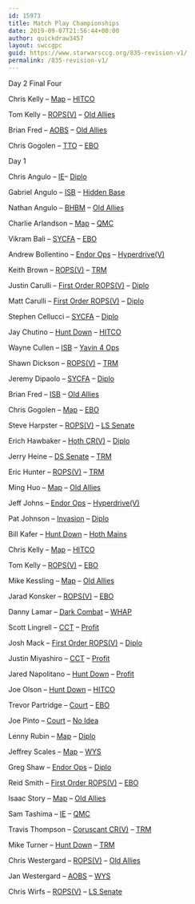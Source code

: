 ```yaml
---
id: 15973
title: Match Play Championships
date: 2019-09-07T21:56:44+00:00
author: quickdraw3457
layout: swccgpc
guid: https://www.starwarsccg.org/835-revision-v1/
permalink: /835-revision-v1/
---
```

Day 2 Final Four

Chris Kelly – <a rel="noreferrer noopener" aria-label="Map (opens in a new tab)" href="https://www.starwarsccg.org/2019-mpc-day-2-chris-kelly-ds-map/" target="_blank">Map</a> – <a href="https://www.starwarsccg.org/2019-mpc-day-2-chris-kelly-ls-hitco/" target="_blank" rel="noreferrer noopener" aria-label="HITCO (opens in a new tab)">HITCO</a> 

Tom Kelly – <a href="https://www.starwarsccg.org/2019-mpc-day-2-tom-kelly-ds-rops/" target="_blank" rel="noreferrer noopener" aria-label="ROPS(V) (opens in a new tab)">ROPS(V)</a> – <a rel="noreferrer noopener" aria-label="Old Allies (opens in a new tab)" href="https://www.starwarsccg.org/2019-mpc-day-2-tom-kelly-ls-old-allies/" target="_blank">Old Allies</a> 

Brian Fred – <a href="https://www.starwarsccg.org/2019-mpc-day-2-brian-fred-ds-aobs/" target="_blank" rel="noreferrer noopener" aria-label="AOBS (opens in a new tab)">AOBS</a> – <a rel="noreferrer noopener" aria-label="Old Allies (opens in a new tab)" href="https://www.starwarsccg.org/2019-mpc-day-2-brian-fred-ls-old-allies/" target="_blank">Old Allies</a> 

Chris Gogolen – <a href="https://www.starwarsccg.org/2019-mpc-day-2-chris-gogolen-ds-tto/" target="_blank" rel="noreferrer noopener" aria-label="TTO (opens in a new tab)">TTO</a> – <a rel="noreferrer noopener" aria-label="EBO (opens in a new tab)" href="https://www.starwarsccg.org/2019-mpc-day-2-chris-gogolen-ls-ebo/" target="_blank">EBO</a>

Day 1

Chris Angulo – <a href="https://www.starwarsccg.org/2019-mpc-day-1-chris-angulo-ds-ie/" target="_blank" rel="noreferrer noopener" aria-label=" (opens in a new tab)">IE</a>– <a rel="noreferrer noopener" aria-label=" (opens in a new tab)" href="https://www.starwarsccg.org/2019-mpc-day-1-chris-angulo-ls-diplo/" target="_blank">Diplo</a>

Gabriel Angulo – <a href="https://www.starwarsccg.org/2019-mpc-day-1-gabriel-angulo-ds-isb/" target="_blank" rel="noreferrer noopener" aria-label=" (opens in a new tab)">ISB</a> – <a rel="noreferrer noopener" aria-label=" (opens in a new tab)" href="https://www.starwarsccg.org/2019-mpc-day-1-gabriel-angulo-ls-hb-mon-cals/" target="_blank">Hidden Base</a>

Nathan Angulo – <a href="https://www.starwarsccg.org/2019-mpc-day-1-nathan-angulo-ds-bhbm/" target="_blank" rel="noreferrer noopener" aria-label=" (opens in a new tab)">BHBM</a> – <a rel="noreferrer noopener" aria-label=" (opens in a new tab)" href="https://www.starwarsccg.org/2019-mpc-day-1-nathan-angulo-ls-old-allies/" target="_blank">Old Allies</a>

Charlie Arlandson – [Map](https://www.starwarsccg.org/2019-mpc-day-1-charlie-arlandson-ds-map-2/) – [QMC](https://www.starwarsccg.org/2019-mpc-day-1-charlie-anderson-ls-qmc/)

Vikram Bali – <a href="https://www.starwarsccg.org/2019-mpc-day-1-vikram-bali-ds-sycfa/" target="_blank" rel="noreferrer noopener" aria-label="SYCFA (opens in a new tab)">SYCFA</a> – [EBO](https://www.starwarsccg.org/2019-mpc-day-1-vikram-bali-ls-ebo/)

Andrew Bollentino – <a href="https://www.starwarsccg.org/2019-mpc-day-1-andrew-bollentino-ds-endor-ops/" target="_blank" rel="noreferrer noopener" aria-label="Endor Ops (opens in a new tab)">Endor Ops</a> – <a rel="noreferrer noopener" aria-label="Hyperdrive(V) (opens in a new tab)" href="https://www.starwarsccg.org/2019-mpc-day-1-andrew-bollentino-ls-hyperdrive-v/" target="_blank">Hyperdrive(V)</a>

Keith Brown – <a href="https://www.starwarsccg.org/2019-mpc-day-1-keith-brown-ds-ropsv/" target="_blank" rel="noreferrer noopener" aria-label="ROPS(V) (opens in a new tab)">ROPS(V)</a> – <a rel="noreferrer noopener" aria-label="TRM (opens in a new tab)" href="https://www.starwarsccg.org/2019-mpc-day-1-keith-brown-ls-trm/" target="_blank">TRM</a>

Justin Carulli – <a href="https://www.starwarsccg.org/2019-mpc-day-1-justin-carulli-ds-first-order-ropsv/" target="_blank" rel="noreferrer noopener" aria-label="First Order ROPS(V) (opens in a new tab)">First Order ROPS(V)</a> – <a rel="noreferrer noopener" aria-label="Diplo (opens in a new tab)" href="https://www.starwarsccg.org/2019-mpc-day-1-justin-carulli-ls-diplo/" target="_blank">Diplo</a>

Matt Carulli – <a href="https://www.starwarsccg.org/2019-mpc-day-1-matt-carulli-ds-first-order-ropsv/" target="_blank" rel="noreferrer noopener" aria-label="First Order ROPS(V) (opens in a new tab)">First Order ROPS(V)</a> – <a rel="noreferrer noopener" aria-label="Diplo (opens in a new tab)" href="https://www.starwarsccg.org/2019-mpc-day-1-matt-carulli-ls-diplo/" target="_blank">Diplo</a>

Stephen Cellucci – <a href="https://www.starwarsccg.org/2019-mpc-day-1-stephen-cellucci-ds-sycfa/" target="_blank" rel="noreferrer noopener" aria-label="SYCFA (opens in a new tab)">SYCFA</a> – <a rel="noreferrer noopener" aria-label="Diplo (opens in a new tab)" href="https://www.starwarsccg.org/2019-mpc-day-1-stephen-cellucci-ls-diplo/" target="_blank">Diplo</a>

Jay Chutino – <a href="https://www.starwarsccg.org/2019-mpc-day-1-jay-chutino-ds-hunt-down/" target="_blank" rel="noreferrer noopener" aria-label="Hunt Down (opens in a new tab)">Hunt Down</a> – <a rel="noreferrer noopener" aria-label="HITCO (opens in a new tab)" href="https://www.starwarsccg.org/2019-mpc-day-1-jay-chutino-day-1-ls-hitco/" target="_blank">HITCO</a>

Wayne Cullen – <a href="https://www.starwarsccg.org/2019-mpc-day-1-wayne-cullen-ds-isb/" target="_blank" rel="noreferrer noopener" aria-label="ISB (opens in a new tab)">ISB</a> – <a rel="noreferrer noopener" aria-label="Yavin 4 Ops (opens in a new tab)" href="https://www.starwarsccg.org/2019-mpc-day-1-wayne-cullen-ls-yavin-4-ops/" target="_blank">Yavin 4 Ops</a>

Shawn Dickson – <a href="https://www.starwarsccg.org/2019-mpc-day-1-shawn-dickson-ds-ropsv/" target="_blank" rel="noreferrer noopener" aria-label="ROPS(V) (opens in a new tab)">ROPS(V)</a> – <a rel="noreferrer noopener" aria-label="TRM (opens in a new tab)" href="https://www.starwarsccg.org/2019-mpc-day-1-shawn-dickson-ls-trm/" target="_blank">TRM</a>

Jeremy Dipaolo – <a href="https://www.starwarsccg.org/2019-mpc-day-1-jeremy-dipaolo-ds-sycfa/" target="_blank" rel="noreferrer noopener" aria-label="SYCFA (opens in a new tab)">SYCFA</a> – <a rel="noreferrer noopener" aria-label="Diplo (opens in a new tab)" href="https://www.starwarsccg.org/2019-mpc-day-1-jeremy-dipaolo-ls-diplo/" target="_blank">Diplo</a>

Brian Fred – <a rel="noreferrer noopener" aria-label="ISB (opens in a new tab)" href="https://www.starwarsccg.org/2019-mpc-day-1-brian-fred-ds-isb/" target="_blank">ISB</a> – <a href="https://www.starwarsccg.org/2019-mpc-day-1-brian-fred-ls-old-allies/" target="_blank" rel="noreferrer noopener" aria-label=" (opens in a new tab)">Old Allies</a>

Chris Gogolen – <a href="https://www.starwarsccg.org/2019-mpc-day-1-chris-gogolen-ds-map/" target="_blank" rel="noreferrer noopener" aria-label="Map (opens in a new tab)">Map</a> – <a rel="noreferrer noopener" aria-label="EBO (opens in a new tab)" href="https://www.starwarsccg.org/2019-mpc-day-1-chris-gogolen-ls-ebo/" target="_blank">EBO</a>

Steve Harpster – <a href="https://www.starwarsccg.org/2019-mpc-day-1-steve-harpster-ds-ropsv/" target="_blank" rel="noreferrer noopener" aria-label="ROPS(V) (opens in a new tab)">ROPS(V)</a> – <a rel="noreferrer noopener" aria-label="LS Senate (opens in a new tab)" href="https://www.starwarsccg.org/2019-mpc-day-1-steve-harpster-ls-senate/" target="_blank">LS Senate</a>

Erich Hawbaker – <a href="https://www.starwarsccg.org/2019-mpc-day-1-eric-hawbaker-ds-hoth-crv/" target="_blank" rel="noreferrer noopener" aria-label="Hoth CR(V) (opens in a new tab)">Hoth CR(V)</a> – <a rel="noreferrer noopener" aria-label="Diplo (opens in a new tab)" href="https://www.starwarsccg.org/2019-mpc-day-1-eric-hawbaker-ls-diplo/" target="_blank">Diplo</a>

Jerry Heine – <a href="https://www.starwarsccg.org/2019-mpc-day-1-jerry-heine-ds-senate/" target="_blank" rel="noreferrer noopener" aria-label="DS Senate (opens in a new tab)">DS Senate</a> – <a rel="noreferrer noopener" aria-label="TRM (opens in a new tab)" href="https://www.starwarsccg.org/2019-mpc-day-1-jerry-heine-ls-trm/" target="_blank">TRM</a>

Eric Hunter – <a href="https://www.starwarsccg.org/2019-mpc-day-1-eric-hunter-ds-ropsv/" target="_blank" rel="noreferrer noopener" aria-label="ROPS(V) (opens in a new tab)">ROPS(V)</a> – <a rel="noreferrer noopener" aria-label="TRM (opens in a new tab)" href="https://www.starwarsccg.org/2019-mpc-day-1-eric-hunter-ls-trm/" target="_blank">TRM</a>

Ming Huo – <a href="https://www.starwarsccg.org/2019-mpc-day-1-ming-huo-ds-map/" target="_blank" rel="noreferrer noopener" aria-label="Map (opens in a new tab)">Map</a> – <a rel="noreferrer noopener" aria-label="Old Allies (opens in a new tab)" href="https://www.starwarsccg.org/2019-mpc-day-1-ming-huo-ls-old-allies/" target="_blank">Old Allies</a>

Jeff Johns – <a href="https://www.starwarsccg.org/2019-mpc-day-1-jeffrey-johns-ds-endor-ops/" target="_blank" rel="noreferrer noopener" aria-label="Endor Ops (opens in a new tab)">Endor Ops</a> – <a rel="noreferrer noopener" aria-label="Hyperdrive(V) (opens in a new tab)" href="https://www.starwarsccg.org/2019-mpc-day-1-jeffrey-johns-ls-hyperdrive-v/" target="_blank">Hyperdrive(V)</a>

Pat Johnson – <a href="https://www.starwarsccg.org/2019-mpc-day-1-pat-johnson-ds-invasion/" target="_blank" rel="noreferrer noopener" aria-label="Invasion (opens in a new tab)">Invasion</a> – <a rel="noreferrer noopener" aria-label="Diplo (opens in a new tab)" href="https://www.starwarsccg.org/2019-mpc-day-1-pat-johnson-ls-diplo/" target="_blank">Diplo</a>

Bill Kafer – <a href="https://www.starwarsccg.org/2019-mpc-day-1-bill-kafer-ds-hunt-down/" target="_blank" rel="noreferrer noopener" aria-label="Hunt Down (opens in a new tab)">Hunt Down</a> – <a rel="noreferrer noopener" aria-label="Hoth Mains (opens in a new tab)" href="https://www.starwarsccg.org/2019-mpc-day-1-bill-kafer-ls-hoth-mains/" target="_blank">Hoth Mains</a>

Chris Kelly – <a href="https://www.starwarsccg.org/2019-mpc-day-1-chris-kelly-ds-map/" target="_blank" rel="noreferrer noopener" aria-label="Map (opens in a new tab)">Map</a> – <a rel="noreferrer noopener" aria-label="HITCO (opens in a new tab)" href="https://www.starwarsccg.org/2019-mpc-day-1-chris-kelly-ls-hitco/" target="_blank">HITCO</a>

Tom Kelly – <a href="https://www.starwarsccg.org/2019-mpc-day-1-tom-kelly-rops/" target="_blank" rel="noreferrer noopener" aria-label="ROPS(V) (opens in a new tab)">ROPS(V)</a> – <a rel="noreferrer noopener" aria-label="EBO (opens in a new tab)" href="https://www.starwarsccg.org/2019-mpc-day-1-tom-kelly-ls-ebo/" target="_blank">EBO</a>

Mike Kessling – <a href="https://www.starwarsccg.org/2019-mpc-day-1-mike-kessling-ds-map/" target="_blank" rel="noreferrer noopener" aria-label="Map (opens in a new tab)">Map</a> – <a rel="noreferrer noopener" aria-label="Old Allies (opens in a new tab)" href="https://www.starwarsccg.org/2019-mpc-day-1-mike-kessling-ls-old-allies/" target="_blank">Old Allies</a>

Jarad Konsker – <a href="https://www.starwarsccg.org/2019-mpc-day-1-jarad-konsker-ds-ropsv/" target="_blank" rel="noreferrer noopener" aria-label="ROPS(V) (opens in a new tab)">ROPS(V)</a> – <a rel="noreferrer noopener" aria-label="EBO (opens in a new tab)" href="https://www.starwarsccg.org/2019-mpc-day-1-jarad-konsker-ls-ebo/" target="_blank">EBO</a>

Danny Lamar – <a href="https://www.starwarsccg.org/2019-mpc-day-1-danny-lamar-ds-combat/" target="_blank" rel="noreferrer noopener" aria-label="Dark Combat (opens in a new tab)">Dark Combat</a> – <a rel="noreferrer noopener" aria-label="WHAP (opens in a new tab)" href="https://www.starwarsccg.org/2019-mpc-day-1-steven-lamar-ls-whap/" target="_blank">WHAP</a>

Scott Lingrell – <a href="https://www.starwarsccg.org/2019-mpc-day-1-scott-lingrell-ds-cct/" target="_blank" rel="noreferrer noopener" aria-label="CCT (opens in a new tab)">CCT</a> – <a rel="noreferrer noopener" aria-label="Profit (opens in a new tab)" href="https://www.starwarsccg.org/2019-mpc-day-1-scott-lingrell-ls-profit/" target="_blank">Profit</a>

Josh Mack – <a href="https://www.starwarsccg.org/2019-mpc-day-1-josh-mack-ds-first-order-ropsv/" target="_blank" rel="noreferrer noopener" aria-label="First Order ROPS(V) (opens in a new tab)">First Order ROPS(V)</a> – <a rel="noreferrer noopener" aria-label="Diplo (opens in a new tab)" href="https://www.starwarsccg.org/2019-mpc-day-1-josh-mack-ls-diplo/" target="_blank">Diplo</a>

Justin Miyashiro – <a href="https://www.starwarsccg.org/2019-mpc-day-1-justin-miyashiro-ds-cct/" target="_blank" rel="noreferrer noopener" aria-label="CCT (opens in a new tab)">CCT</a> – <a rel="noreferrer noopener" aria-label="Profit (opens in a new tab)" href="https://www.starwarsccg.org/2019-mpc-day-1-justin-miyashiro-ls-profit/" target="_blank">Profit</a>

Jared Napolitano – <a href="https://www.starwarsccg.org/2019-mpc-day-1-jared-napolitano-ds-hunt-down/" target="_blank" rel="noreferrer noopener" aria-label="Hunt Down (opens in a new tab)">Hunt Down</a> – <a rel="noreferrer noopener" aria-label="Profit (opens in a new tab)" href="https://www.starwarsccg.org/2019-mpc-day-1-jared-napolitano-ls-profit/" target="_blank">Profit</a>

Joe Olson – <a href="https://www.starwarsccg.org/2019-mpc-day-1-joe-olson-ds-hunt-down/" target="_blank" rel="noreferrer noopener" aria-label="Hunt Down (opens in a new tab)">Hunt Down</a> – <a rel="noreferrer noopener" aria-label="HITCO (opens in a new tab)" href="https://www.starwarsccg.org/2019-mpc-day-1-joe-olson-ls-hitco/" target="_blank">HITCO</a>

Trevor Partridge – <a href="https://www.starwarsccg.org/2019-mpc-day-1-trevor-partridge-ds-cotvg/" target="_blank" rel="noreferrer noopener" aria-label="Court (opens in a new tab)">Court</a> – <a rel="noreferrer noopener" aria-label="EBO (opens in a new tab)" href="https://www.starwarsccg.org/2019-mpc-day-1-trevor-partridge-ls-ebo/" target="_blank">EBO</a>

Joe Pinto – <a href="https://www.starwarsccg.org/2019-mpc-day-1-joe-pinto-ds-court/" target="_blank" rel="noreferrer noopener" aria-label="Court (opens in a new tab)">Court</a> – <a rel="noreferrer noopener" aria-label="No Idea (opens in a new tab)" href="https://www.starwarsccg.org/2019-mpc-day-1-joe-pinto-ls-no-idea/" target="_blank">No Idea</a>

Lenny Rubin – <a href="https://www.starwarsccg.org/2019-mpc-day-1-lenny-rubin-ds-map/" target="_blank" rel="noreferrer noopener" aria-label="Map (opens in a new tab)">Map</a> – <a rel="noreferrer noopener" aria-label="Diplo (opens in a new tab)" href="https://www.starwarsccg.org/2019-mpc-day-1-lenny-rubin-ls-diplo/" target="_blank">Diplo</a>

Jeffrey Scales – <a href="https://www.starwarsccg.org/2019-mpc-day-1-jeffrey-scales-ds-map/" target="_blank" rel="noreferrer noopener" aria-label="Map (opens in a new tab)">Map</a> – <a rel="noreferrer noopener" aria-label="WYS (opens in a new tab)" href="https://www.starwarsccg.org/2019-mpc-day-1-jeffrey-scales-ls-wys/" target="_blank">WYS</a>

Greg Shaw – <a href="https://www.starwarsccg.org/2019-mpc-day-1-greg-shaw-ds-endor-ops/" target="_blank" rel="noreferrer noopener" aria-label="Endor Ops (opens in a new tab)">Endor Ops</a> – <a rel="noreferrer noopener" aria-label="Diplo (opens in a new tab)" href="https://www.starwarsccg.org/2019-mpc-day-1-greg-shaw-ls-diplo/" target="_blank">Diplo</a>

Reid Smith – <a href="https://www.starwarsccg.org/2019-mpc-day-1-reid-smith-ds-first-order-rops-v/" target="_blank" rel="noreferrer noopener" aria-label="First Order ROPS(V) (opens in a new tab)">First Order ROPS(V)</a> – <a rel="noreferrer noopener" aria-label="EBO (opens in a new tab)" href="https://www.starwarsccg.org/2019-mpc-day-1-reid-smith-ls-ebo/" target="_blank">EBO</a>

Isaac Story – <a href="https://www.starwarsccg.org/2019-mpc-day-1-isaac-story-ds-map/" target="_blank" rel="noreferrer noopener" aria-label="Map (opens in a new tab)">Map</a> – <a rel="noreferrer noopener" aria-label="Old Allies (opens in a new tab)" href="https://www.starwarsccg.org/2019-mpc-day-1-isaac-story-ls-old-allies/" target="_blank">Old Allies</a>

Sam Tashima – <a href="https://www.starwarsccg.org/2019-mpc-day-1-sam-tashima-ds-ie/" target="_blank" rel="noreferrer noopener" aria-label="IE (opens in a new tab)">IE</a> – <a rel="noreferrer noopener" aria-label="QMC (opens in a new tab)" href="https://www.starwarsccg.org/2019-mpc-day-1-sam-tashima-ls-qmc/" target="_blank">QMC</a>

Travis Thompson – <a href="https://www.starwarsccg.org/2019-mpc-day-1-travis-thompson-ds-coruscant-crv/" target="_blank" rel="noreferrer noopener" aria-label="Coruscant CR(V) (opens in a new tab)">Coruscant CR(V)</a> – <a rel="noreferrer noopener" aria-label="TRM (opens in a new tab)" href="https://www.starwarsccg.org/2019-mpc-day-1-travis-thompson-ls-trm/" target="_blank">TRM</a>

Mike Turner – <a href="https://www.starwarsccg.org/2019-mpc-day-1-mike-turner-ds-hunt-down/" target="_blank" rel="noreferrer noopener" aria-label="Hunt Down (opens in a new tab)">Hunt Down</a> – <a rel="noreferrer noopener" aria-label="TRM (opens in a new tab)" href="https://www.starwarsccg.org/2019-mpc-day-1-mike-turner-ls-trm/" target="_blank">TRM</a>

Chris Westergard – <a href="https://www.starwarsccg.org/2019-mpc-day-1-chris-westergard-ds-ropsv/" target="_blank" rel="noreferrer noopener" aria-label="ROPS(V) (opens in a new tab)">ROPS(V)</a> – <a rel="noreferrer noopener" aria-label="Old Allies (opens in a new tab)" href="https://www.starwarsccg.org/2019-mpc-day-1-chris-westergard-ls-old-allies/" target="_blank">Old Allies</a>

Jan Westergard – <a href="https://www.starwarsccg.org/2019-mpc-day-1-jan-westergard-ds-aobs/" target="_blank" rel="noreferrer noopener" aria-label="AOBS (opens in a new tab)">AOBS</a> – <a rel="noreferrer noopener" aria-label="WYS (opens in a new tab)" href="https://www.starwarsccg.org/2019-mpc-day-1-jan-westergard-ls-wys/" target="_blank">WYS</a>

Chris Wirfs – <a href="https://www.starwarsccg.org/2019-mpc-day-1-chris-wirfs-ds-ropsv/" target="_blank" rel="noreferrer noopener" aria-label="ROPS(V) (opens in a new tab)">ROPS(V)</a> – <a rel="noreferrer noopener" aria-label="LS Senate (opens in a new tab)" href="https://www.starwarsccg.org/2019-mpc-day-1-chris-wirfs-ls-senate/" target="_blank">LS Senate</a>